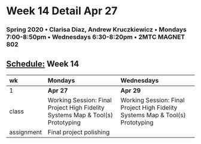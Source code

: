 # Week 14 Detail Apr 27

### Spring 2020 • Clarisa Diaz, Andrew Kruczkiewicz • Mondays 7:00-8:50pm • Wednesdays 6:30-8:20pm • 2MTC MAGNET 802

## [Schedule:](./) Week 14

| wk | Mondays | Wednesdays |
| :--- | :--- | :--- |
| 1 | **Apr 27** | **Apr 29** |
| class | Working Session: Final Project High Fidelity Systems Map & Tool\(s\) Prototyping | Working Session: Final Project High Fidelity Systems Map & Tool\(s\) Prototyping |
| assignment | Final project polishing |  |

